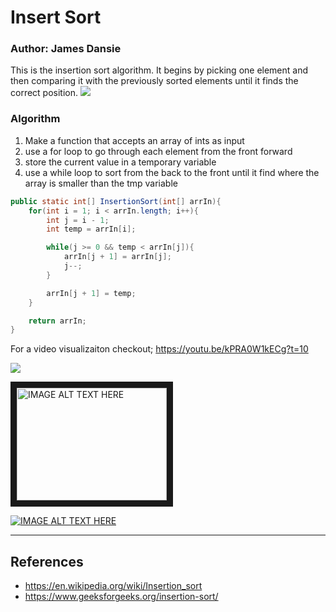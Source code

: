 # Insert Sort
### Author: James Dansie
This is the insertion sort algorithm. It begins by picking one element and then comparing it with the previously sorted elements until it finds the correct position. 
![](https://upload.wikimedia.org/wikipedia/commons/0/0f/Insertion-sort-example-300px.gif)

### Algorithm
1. Make a function that accepts an array of ints as input
2. use a for loop to go through each element from the front forward
3. store the current value in a temporary variable
4. use a while loop to sort from the back to the front until it find where the array is smaller than the tmp variable

```Java
public static int[] InsertionSort(int[] arrIn){
    for(int i = 1; i < arrIn.length; i++){
        int j = i - 1;
        int temp = arrIn[i];

        while(j >= 0 && temp < arrIn[j]){
            arrIn[j + 1] = arrIn[j];
            j--;
        }

        arrIn[j + 1] = temp;
    }

    return arrIn;
}
```
For a video visualizaiton checkout; https://youtu.be/kPRA0W1kECg?t=10

![](https://youtu.be/kPRA0W1kECg?t=10)

<a href="http://www.youtube.com/watch?feature=player_embedded&v=kPRA0W1kECg&t=10s
" target="_blank"><img src="http://img.youtube.com/vi/kPRA0W1kECg&t=10s/0.jpg" 
alt="IMAGE ALT TEXT HERE" width="240" height="180" border="10" /></a>

[![IMAGE ALT TEXT HERE](http://img.youtube.com/vi/kPRA0W1kECg&t=10s/0.jpg)](http://www.youtube.com/watch?v=kPRA0W1kECg&t=277s)

---
## References
* https://en.wikipedia.org/wiki/Insertion_sort
* https://www.geeksforgeeks.org/insertion-sort/
